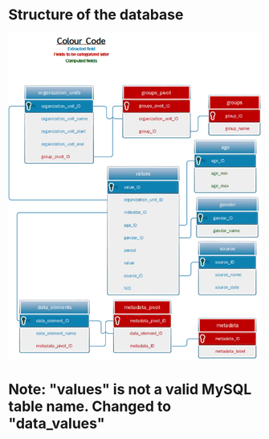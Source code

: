 # Structure of the database

![Database Structure](https://raw.githubusercontent.com/grlurton/ihme_hmis/master/export_sql/hmis_database_v1.png)

# Note: "values" is not a valid MySQL table name. Changed to "data_values"